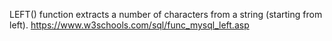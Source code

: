 LEFT() function extracts a number of characters from a string (starting from left).
https://www.w3schools.com/sql/func_mysql_left.asp